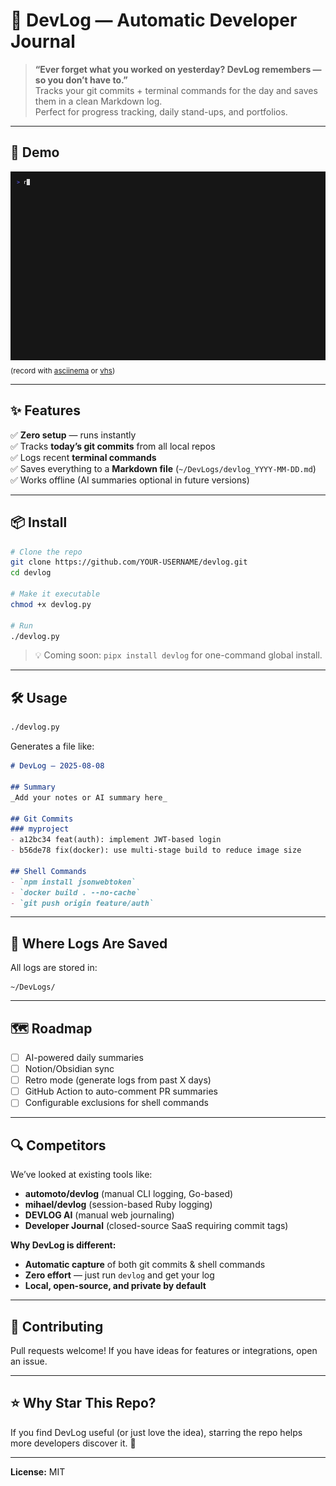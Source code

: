# 📝 DevLog — Automatic Developer Journal

> **“Ever forget what you worked on yesterday? DevLog remembers — so you don’t have to.”**  
> Tracks your git commits + terminal commands for the day and saves them in a clean Markdown log.  
> Perfect for progress tracking, daily stand-ups, and portfolios.

---

## 🚀 Demo

![DevLog Demo](demo.gif)  
<sub>(record with [asciinema](https://asciinema.org/) or [vhs](https://github.com/charmbracelet/vhs))</sub>

---

## ✨ Features
✅ **Zero setup** — runs instantly  
✅ Tracks **today’s git commits** from all local repos  
✅ Logs recent **terminal commands**  
✅ Saves everything to a **Markdown file** (`~/DevLogs/devlog_YYYY-MM-DD.md`)  
✅ Works offline (AI summaries optional in future versions)  

---

## 📦 Install

```bash
# Clone the repo
git clone https://github.com/YOUR-USERNAME/devlog.git
cd devlog

# Make it executable
chmod +x devlog.py

# Run
./devlog.py
````

> 💡 Coming soon: `pipx install devlog` for one-command global install.

---

## 🛠 Usage

```bash
./devlog.py
```

Generates a file like:

```markdown
# DevLog — 2025-08-08

## Summary
_Add your notes or AI summary here_

## Git Commits
### myproject
- a12bc34 feat(auth): implement JWT-based login
- b56de78 fix(docker): use multi-stage build to reduce image size

## Shell Commands
- `npm install jsonwebtoken`
- `docker build . --no-cache`
- `git push origin feature/auth`
```

---

## 📂 Where Logs Are Saved

All logs are stored in:

```
~/DevLogs/
```

---

## 🗺 Roadmap

* [ ] AI-powered daily summaries
* [ ] Notion/Obsidian sync
* [ ] Retro mode (generate logs from past X days)
* [ ] GitHub Action to auto-comment PR summaries
* [ ] Configurable exclusions for shell commands

---

## 🔍 Competitors

We’ve looked at existing tools like:

* **automoto/devlog** (manual CLI logging, Go-based)
* **mihael/devlog** (session-based Ruby logging)
* **DEVLOG AI** (manual web journaling)
* **Developer Journal** (closed-source SaaS requiring commit tags)

**Why DevLog is different:**

* **Automatic capture** of both git commits & shell commands
* **Zero effort** — just run `devlog` and get your log
* **Local, open-source, and private by default**

---

## 🤝 Contributing

Pull requests welcome! If you have ideas for features or integrations, open an issue.

---

## ⭐ Why Star This Repo?

If you find DevLog useful (or just love the idea), starring the repo helps more developers discover it. 🌟

---

**License:** MIT

```
